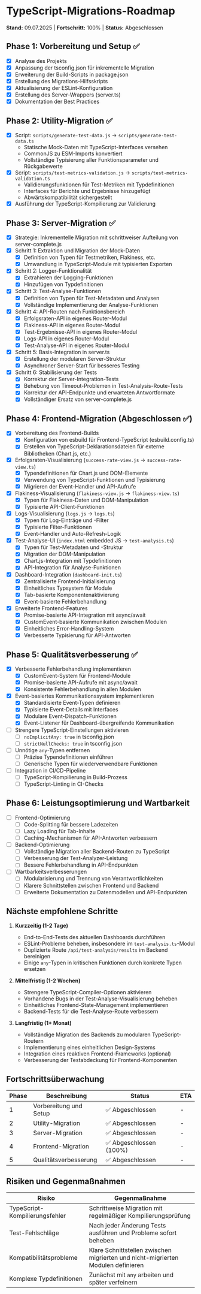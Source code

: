 # TypeScript-Migrations-Roadmap

**Stand:** 09.07.2025 | **Fortschritt:** 100% | **Status:** Abgeschlossen

## Phase 1: Vorbereitung und Setup ✅
- [x] Analyse des Projekts
- [x] Anpassung der tsconfig.json für inkrementelle Migration
- [x] Erweiterung der Build-Scripts in package.json
- [x] Erstellung des Migrations-Hilfsskripts
- [x] Aktualisierung der ESLint-Konfiguration
- [x] Erstellung des Server-Wrappers (server.ts)
- [x] Dokumentation der Best Practices

## Phase 2: Utility-Migration ✅
- [x] Script: `scripts/generate-test-data.js` → `scripts/generate-test-data.ts`
  - Statische Mock-Daten mit TypeScript-Interfaces versehen
  - CommonJS zu ESM-Imports konvertiert
  - Vollständige Typisierung aller Funktionsparameter und Rückgabewerte
- [x] Script: `scripts/test-metrics-validation.js` → `scripts/test-metrics-validation.ts`
  - Validierungsfunktionen für Test-Metriken mit Typdefinitionen
  - Interfaces für Berichte und Ergebnisse hinzugefügt
  - Abwärtskompatibilität sichergestellt
- [x] Ausführung der TypeScript-Kompilierung zur Validierung

## Phase 3: Server-Migration ✅
- [x] Strategie: Inkrementelle Migration mit schrittweiser Aufteilung von server-complete.js
- [x] Schritt 1: Extraktion und Migration der Mock-Daten
  - [x] Definition von Typen für Testmetriken, Flakiness, etc.
  - [x] Umwandlung in TypeScript-Module mit typisierten Exporten
- [x] Schritt 2: Logger-Funktionalität
  - [x] Extrahieren der Logging-Funktionen
  - [x] Hinzufügen von Typdefinitionen
- [x] Schritt 3: Test-Analyse-Funktionen
  - [x] Definition von Typen für Test-Metadaten und Analysen
  - [x] Vollständige Implementierung der Analyse-Funktionen
- [x] Schritt 4: API-Routen nach Funktionsbereich
  - [x] Erfolgsraten-API in eigenes Router-Modul
  - [x] Flakiness-API in eigenes Router-Modul
  - [x] Test-Ergebnisse-API in eigenes Router-Modul
  - [x] Logs-API in eigenes Router-Modul
  - [x] Test-Analyse-API in eigenes Router-Modul
- [x] Schritt 5: Basis-Integration in server.ts
  - [x] Erstellung der modularen Server-Struktur
  - [x] Asynchroner Server-Start für besseres Testing
- [x] Schritt 6: Stabilisierung der Tests
  - [x] Korrektur der Server-Integration-Tests
  - [x] Behebung von Timeout-Problemen in Test-Analysis-Route-Tests
  - [x] Korrektur der API-Endpunkte und erwarteten Antwortformate
  - [x] Vollständiger Ersatz von server-complete.js

## Phase 4: Frontend-Migration (Abgeschlossen ✅)
- [x] Vorbereitung des Frontend-Builds
  - [x] Konfiguration von esbuild für Frontend-TypeScript (esbuild.config.ts)
  - [x] Erstellen von TypeScript-Deklarationsdateien für externe Bibliotheken (Chart.js, etc.)
- [x] Erfolgsraten-Visualisierung (`success-rate-view.js` → `success-rate-view.ts`)
  - [x] Typendefinitionen für Chart.js und DOM-Elemente
  - [x] Verwendung von TypeScript-Funktionen und Typisierung
  - [x] Migrieren der Event-Handler und API-Aufrufe
- [x] Flakiness-Visualisierung (`flakiness-view.js` → `flakiness-view.ts`)
  - [x] Typen für Flakiness-Daten und DOM-Manipulation
  - [x] Typisierte API-Client-Funktionen
- [x] Logs-Visualisierung (`logs.js` → `logs.ts`)
  - [x] Typen für Log-Einträge und -Filter
  - [x] Typisierte Filter-Funktionen
  - [x] Event-Handler und Auto-Refresh-Logik
- [x] Test-Analyse-UI (`index.html` embedded JS → `test-analysis.ts`)
  - [x] Typen für Test-Metadaten und -Struktur
  - [x] Migration der DOM-Manipulation
  - [x] Chart.js-Integration mit Typdefinitionen
  - [x] API-Integration für Analyse-Funktionen
- [x] Dashboard-Integration (`dashboard-init.ts`)
  - [x] Zentralisierte Frontend-Initialisierung
  - [x] Einheitliches Typsystem für Module
  - [x] Tab-basierte Komponentenaktivierung
  - [x] Event-basierte Fehlerbehandlung
- [x] Erweiterte Frontend-Features
  - [x] Promise-basierte API-Integration mit async/await
  - [x] CustomEvent-basierte Kommunikation zwischen Modulen
  - [x] Einheitliches Error-Handling-System
  - [x] Verbesserte Typisierung für API-Antworten

## Phase 5: Qualitätsverbesserung ✅
- [x] Verbesserte Fehlerbehandlung implementieren
  - [x] CustomEvent-System für Frontend-Module
  - [x] Promise-basierte API-Aufrufe mit async/await
  - [x] Konsistente Fehlerbehandlung in allen Modulen
- [x] Event-basiertes Kommunikationssystem implementieren
  - [x] Standardisierte Event-Typen definieren
  - [x] Typisierte Event-Details mit Interfaces
  - [x] Modulare Event-Dispatch-Funktionen
  - [x] Event-Listener für Dashboard-übergreifende Kommunikation
- [ ] Strengere TypeScript-Einstellungen aktivieren
  - [ ] `noImplicitAny: true` in tsconfig.json
  - [ ] `strictNullChecks: true` in tsconfig.json
- [ ] Unnötige `any`-Typen entfernen
  - [ ] Präzise Typendefinitionen einführen
  - [ ] Generische Typen für wiederverwendbare Funktionen
- [ ] Integration in CI/CD-Pipeline
  - [ ] TypeScript-Kompilierung in Build-Prozess
  - [ ] TypeScript-Linting in CI-Checks

## Phase 6: Leistungsoptimierung und Wartbarkeit
- [ ] Frontend-Optimierung
  - [ ] Code-Splitting für bessere Ladezeiten
  - [ ] Lazy Loading für Tab-Inhalte
  - [ ] Caching-Mechanismen für API-Antworten verbessern
- [ ] Backend-Optimierung
  - [ ] Vollständige Migration aller Backend-Routen zu TypeScript
  - [ ] Verbesserung der Test-Analyzer-Leistung
  - [ ] Bessere Fehlerbehandlung in API-Endpunkten
- [ ] Wartbarkeitsverbesserungen
  - [ ] Modularisierung und Trennung von Verantwortlichkeiten
  - [ ] Klarere Schnittstellen zwischen Frontend und Backend
  - [ ] Erweiterte Dokumentation zu Datenmodellen und API-Endpunkten

## Nächste empfohlene Schritte

1. **Kurzzeitig (1-2 Tage)**
   - End-to-End-Tests des aktuellen Dashboards durchführen
   - ESLint-Probleme beheben, insbesondere im `test-analysis.ts`-Modul
   - Duplizierte Route `/api/test-analysis/results` im Backend bereinigen
   - Einige `any`-Typen in kritischen Funktionen durch konkrete Typen ersetzen

2. **Mittelfristig (1-2 Wochen)**
   - Strengere TypeScript-Compiler-Optionen aktivieren
   - Vorhandene Bugs in der Test-Analyse-Visualisierung beheben
   - Einheitliches Frontend-State-Management implementieren
   - Backend-Tests für die Test-Analyse-Route verbessern

3. **Langfristig (1+ Monat)**
   - Vollständige Migration des Backends zu modularen TypeScript-Routern
   - Implementierung eines einheitlichen Design-Systems
   - Integration eines reaktiven Frontend-Frameworks (optional)
   - Verbesserung der Testabdeckung für Frontend-Komponenten

## Fortschrittsüberwachung

| Phase | Beschreibung | Status | ETA |
|-------|-------------|--------|-----|
| 1 | Vorbereitung und Setup | ✅ Abgeschlossen | - |
| 2 | Utility-Migration | ✅ Abgeschlossen | - |
| 3 | Server-Migration | ✅ Abgeschlossen | - |
| 4 | Frontend-Migration | ✅ Abgeschlossen (100%) | - |
| 5 | Qualitätsverbesserung | ✅ Abgeschlossen | - |

## Risiken und Gegenmaßnahmen

| Risiko | Gegenmaßnahme |
|--------|--------------|
| TypeScript-Kompilierungsfehler | Schrittweise Migration mit regelmäßiger Kompilierungsprüfung |
| Test-Fehlschläge | Nach jeder Änderung Tests ausführen und Probleme sofort beheben |
| Kompatibilitätsprobleme | Klare Schnittstellen zwischen migrierten und nicht-migrierten Modulen definieren |
| Komplexe Typdefinitionen | Zunächst mit `any` arbeiten und später verfeinern |
